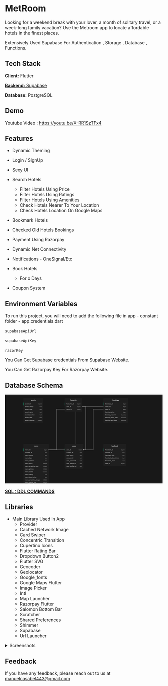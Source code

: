 # MetRoom
 
Looking for a weekend break with your lover, a month of solitary travel, or a week-long family vacation? Use the Metroom app to locate affordable hotels in the finest places. 

Extensively Used Supabase For Authentication , Storage , Database , Functions.

## Tech Stack

**Client:** Flutter

[**Backend:** Supabase](https://supabase.com/)

**Database:** PostgreSQL

## Demo

Youtube Video : https://youtu.be/X-RR1SzTFx4

## Features

  - Dynamic Theming
  - Login / SignUp
  - Sexy UI

- Search Hotels
  - Filter Hotels Using Price
  - Filter Hotels Using Ratings
  - Filter Hotels Using Amenities
  - Check Hotels Nearer To Your Location
  - Check Hotels Location On Google Maps

- Bookmark Hotels
- Checked Old Hotels Bookings
- Payment Using Razorpay

- Dynamic Net Connectivity
- Notifications - OneSignal/Etc

- Book Hotels
  - For x Days
- Coupon System

## Environment Variables

To run this project, you will need to add the following file in app - constant folder - app.credentials.dart

`supabaseApiUrl`

`supabaseApiKey`

`razorKey`

You Can Get Supabase credentials From Supabase Website.

You Can Get Razorpay Key For Razorpay Website.

## Database Schema

<p align="center">
  <img src="https://github.com/Dev-Adnani/MetRoom-Flutter/blob/main/screenshots/db_schema.png" />
</p>

[**SQL : DDL COMMANDS**](https://github.com/Dev-Adnani/MetRoom-Flutter/blob/main/db_create.sql)

## Libraries

- Main Library Used in App 
    - Provider
    - Cached Network Image
    - Card Swiper
    - Concentric Transition
    - Cupertino Icons
    - Flutter Rating Bar
    - Dropdown Button2
    - Flutter SVG
    - Geocoder
    - Geolocator
    - Google_fonts
    - Google Maps Flutter
    - Image Picker
    - Intl
    - Map Launcher
    - Razorpay Flutter
    - Salomon Bottom Bar
    - Scratcher
    - Shared Preferences
    - Shimmer
    - Supabase
    - Url Launcher
    
<details>
  <summary>Screenshots </summary>
    
Screen 1               |  Screen 2  | Screen 3                            
:-------------------------:|:-------------------------:|:-------------------------:
![](https://github.com/Dev-Adnani/MetRoom-Flutter/blob/main/screenshots/screen_1-removebg-preview.png?raw=true)|![](https://github.com/Dev-Adnani/MetRoom-Flutter/blob/main/screenshots/screen_2-removebg-preview.png?raw=true)|![](https://github.com/Dev-Adnani/MetRoom-Flutter/blob/main/screenshots/screen_3-removebg-preview.png?raw=true)

Screen 4              |  Screen 5 | Screen 6                          
:-------------------------:|:-------------------------:|:-------------------------:
![](https://github.com/Dev-Adnani/MetRoom-Flutter/blob/main/screenshots/screen_4-removebg-preview.png?raw=true)|![](https://github.com/Dev-Adnani/MetRoom-Flutter/blob/main/screenshots/screen_5-removebg-preview.png?raw=true)|![](https://github.com/Dev-Adnani/MetRoom-Flutter/blob/main/screenshots/screen_6-removebg-preview.png?raw=true)

Screen 7              |  Screen 8 | Screen 9            |               Screen 10            |  Screen 11                 
:-------------------------:|:-------------------------:|:-------------------------:|:-------------------------:|:-------------------------:
![](https://github.com/Dev-Adnani/MetRoom-Flutter/blob/main/screenshots/screen_7-removebg-preview.png?raw=true)|![](https://github.com/Dev-Adnani/MetRoom-Flutter/blob/main/screenshots/screen_8-removebg-preview.png?raw=true)|![](https://github.com/Dev-Adnani/MetRoom-Flutter/blob/main/screenshots/screen_9-removebg-preview.png?raw=true)|![](https://github.com/Dev-Adnani/MetRoom-Flutter/blob/main/screenshots/screen_10-removebg-preview.png?raw=true)|![](https://github.com/Dev-Adnani/MetRoom-Flutter/blob/main/screenshots/screen_11-removebg-preview.png?raw=true)

           


</details>

## Feedback

If you have any feedback, please reach out to us at manuelcasabel443@gmail.com

